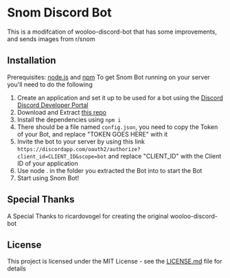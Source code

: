 # Snom Discord Bot

This is a modifcation of wooloo-discord-bot that has some improvements, and sends images from r/snom

## Installation
Prerequisites: [node.js](https://nodejs.org/en/) and [npm](https://www.npmjs.com/get-npm)
To get Snom Bot running on your server you'll need to do the following

1. Create an application and set it up to be used for a bot using the [Discord Discord Developer Portal](https://discord.com/developers/applications)
2. Download and Extract [this repo](https://github.com/ricardovogel/wooloo-discord-bot/archive/master.zip)
3. Install the dependencies using ```npm i```
4. There should be a file named ```config.json```, you need to copy the Token of your Bot, and replace "TOKEN GOES HERE" with it
5. Invite the bot to your server by using this link ```https://discordapp.com/oauth2/authorize?client_id=CLIENT_ID&scope=bot``` and replace "CLIENT_ID" with the Client ID of your application
6. Use node . in the folder you extracted the Bot into to start the Bot
7. Start using Snom Bot!

## Special Thanks
A Special Thanks to ricardovogel for creating the original wooloo-discord-bot

## License
This project is licensed under the MIT License - see the [LICENSE.md](https://github.com/NickNo-Name/snom-discord-bot/blob/master/LICENSE.md) file for details

